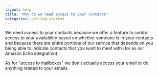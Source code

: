 ```yaml
---
layout: help
title: "Why do we need access to your contacts"
categories: getting-started
---
```



We need access to your contacts because  we offer a feature to control access to your availability based on whether someone is in your contacts and because there are entire portions of our service that depends on you being able to indicate contacts that you want to meet with (for ex our Amazon Echo integration).
                                                               
As for "access to mailboxes" we don't actually access your email or do anything related to your emails.
